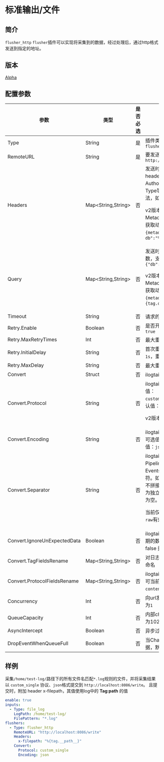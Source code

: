 # 标准输出/文件

## 简介

`flusher_http` `flusher`插件可以实现将采集到的数据，经过处理后，通过http格式发送到指定的地址。

## 版本

[Alpha](../stability-level.md)

## 配置参数

| 参数                           | 类型                 | 是否必选 | 说明                                                                                                                                                                                         |
|------------------------------|--------------------| -------- |--------------------------------------------------------------------------------------------------------------------------------------------------------------------------------------------|
| Type                         | String             | 是       | 插件类型，固定为`flusher_http`                                                                                                                                                                     |
| RemoteURL                    | String             | 是       | 要发送到的URL地址，示例：`http://localhost:8086/write`                                                                                                                                                |
| Headers                      | Map<String,String> | 否       | 发送时附加的http请求header，如可添加 Authorization、Content-Type等信息，支持动态变量写法，如`{"x-db":"%{tag.db}"}`<p>v2版本支持从Group的Metadata或者Group.Tags中获取动态变量，如`{"x-db":"%{metadata.db}"}`或者`{"x-db":"%{tag.db}"}`</p> |
| Query                        | Map<String,String> | 否       | 发送时附加到url上的query参数，支持动态变量写法，如`{"db":"%{tag.db}"}`<p>v2版本支持从Group的Metadata或者Group.Tags中获取动态变量，如`{"db":"%{metadata.db}"}`或者`{"db":"%{tag.db}"}`</p>                                          |
| Timeout                      | String             | 否       | 请求的超时时间，默认 `60s`                                                                                                                                                                           |
| Retry.Enable                 | Boolean            | 否       | 是否开启失败重试，默认为 `true`                                                                                                                                                                        |
| Retry.MaxRetryTimes          | Int                | 否       | 最大重试次数，默认为 `3`                                                                                                                                                                             |
| Retry.InitialDelay           | String             | 否       | 首次重试时间间隔，默认为 `1s`，重试间隔以会2的倍数递增                                                                                                                                                             |
| Retry.MaxDelay               | String             | 否       | 最大重试时间间隔，默认为 `30s`                                                                                                                                                                         |
| Convert                      | Struct             | 否       | ilogtail数据转换协议配置                                                                                                                                                                           |
| Convert.Protocol             | String             | 否       | ilogtail数据转换协议，可选值：`custom_single`,`influxdb`。默认值：`custom_single`<p>v2版本可选值：`raw`</p>                                                                                                      |
| Convert.Encoding             | String             | 否       | ilogtail flusher数据转换编码，可选值：`json`, `custom`，默认值：`json`                                                                                                                                     |
| Convert.Separator            | String             | 否       | ilogtail数据转换时，PipelineGroupEvents中多个Events之间拼接使用的分隔符。如`\n`。若不设置，则默认不拼接Events，即每个Event作为独立请求向后发送。 默认值为空。<p>当前仅在`Convert.Protocol: raw`有效。</p>      |
| Convert.IgnoreUnExpectedData | Boolean            | 否       | ilogtail数据转换时，遇到非预期的数据的行为，true 跳过，false 报错。默认值 true                                                                                               |
| Convert.TagFieldsRename      | Map<String,String> | 否       | 对日志中tags中的json字段重命名                                                                                                                               |
| Convert.ProtocolFieldsRename | Map<String,String> | 否       | ilogtail日志协议字段重命名，可当前可重命名的字段：`contents`,`tags`和`time`                                                                                             |
| Concurrency                  | Int                | 否       | 向url发起请求的并发数，默认为`1`                                                                                                                               |
| QueueCapacity                  | Int                | 否       | 内部channel的缓存大小，默认为1024 |
| AsyncIntercept                  | Boolean                | 否       | 异步过滤数据，默认为否  |
| DropEventWhenQueueFull                  | Boolean                | 否       | 当Channel满时是否丢弃数据，默认为否  |

## 样例

采集`/home/test-log/`路径下的所有文件名匹配`*.log`规则的文件，并将采集结果以 `custom_single` 协议、`json`格式提交到 `http://localhost:8086/write`。
且提交时，附加 header x-filepath，其值使用log中的 __Tag__:__path__ 的值

```yaml
enable: true
inputs:
  - Type: file_log
    LogPath: /home/test-log/
    FilePattern: "*.log"
flushers:
  - Type: flusher_http
    RemoteURL: "http://localhost:8086/write"
    Headers:
      x-filepath: "%{tag.__path__}"
    Convert:
      Protocol: custom_single
      Encoding: json
```
